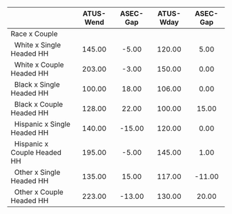 
|                      |    ATUS-Wend |     ASEC-Gap |    ATUS-Wday |     ASEC-Gap |
| -------------------- | :----------: | :----------: | :----------: | :----------: |
| Race x Couple        |              |              |              |              |
| &nbsp;&nbsp;White x Single Headed HH |       145.00 |        -5.00 |       120.00 |         5.00 |
| &nbsp;&nbsp;White x Couple Headed HH |       203.00 |        -3.00 |       150.00 |         0.00 |
| &nbsp;&nbsp;Black x Single Headed HH |       100.00 |        18.00 |       106.00 |         0.00 |
| &nbsp;&nbsp;Black x Couple Headed HH |       128.00 |        22.00 |       100.00 |        15.00 |
| &nbsp;&nbsp;Hispanic x Single Headed HH |       140.00 |       -15.00 |       120.00 |         0.00 |
| &nbsp;&nbsp;Hispanic x Couple Headed HH |       195.00 |        -5.00 |       145.00 |         1.00 |
| &nbsp;&nbsp;Other x Single Headed HH |       135.00 |        15.00 |       117.00 |       -11.00 |
| &nbsp;&nbsp;Other x Couple Headed HH |       223.00 |       -13.00 |       130.00 |        20.00 |

